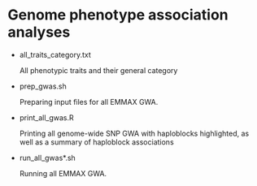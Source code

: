 # Genome phenotype association analyses

* all_traits_category.txt

   All phenotypic traits and their general category
* prep_gwas.sh
   
   Preparing input files for all EMMAX GWA.
* print_all_gwas.R

   Printing all genome-wide SNP GWA with haploblocks highlighted, as well as a summary of haploblock associations
* run_all_gwas*.sh

   Running all EMMAX GWA.
